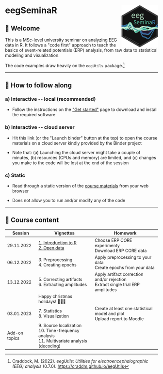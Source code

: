 # eegSeminaR <img src="man/figures/logo.png" align="right" width="120"/>

## 👋 Welcome

This is a MSc-level university seminar on analyzing EEG data in R. It follows a "code first" approach to teach the basics of event-related potentials (ERP) analysis, from raw data to statistical modeling and visualization.

The code examples draw heavily on the `eegUtils` package.[^readme-1]

------------------------------------------------------------------------

[^readme-1]: Craddock, M. (2022). *eegUtils: Utilities for electroencephalographic (EEG) analysis* (0.7.0). <https://craddm.github.io/eegUtils>

## 🤗️ How to follow along

### a) Interactive -- local (recommended)

-   Follow the instructions on the ["Get started"](https://alexenge.github.io/eegSeminaR/articles/eegSeminaR.html) page to download and install the required software

### b) Interactive -- cloud server

-   Hit this link (or the "Launch binder" button at the top) to open the course materials on a cloud server kindly provided by the Binder project

-   Note that: (a) Launching the cloud server might take a couple of minutes, (b) resources (CPUs and memory) are limited, and (c) changes you make to the code will be lost at the end of the session

### c) Static

-   Read through a static version of the [course materials](https://alexenge.github.io/eegSeminaR/articles/cm1-r-coding-basics.html) from your web browser

-   Does not allow you to run and/or modify any of the code

------------------------------------------------------------------------

## 🧭 Course content

| Session       | Vignettes                                                                                                                                                                              | Homework                                                                          |
|-----------|--------------------------|-------------------------------|
| 29.11.2022    | [1. Introduction to R](https://alexenge.github.io/eegSeminaR/articles/cm1-introduction-to-r.html)<br>[2. Open data](https://alexenge.github.io/eegSeminaR/articles/cm2-open-data.html) | Choose ERP CORE experimenty<br>Download ERP CORE data                             |
| 06.12.2022    | 3\. Preprocessing<br>4. Creating epochs                                                                                                                                                | Apply preprocessing to your data<br>Create epochs from your data                  |
| 13.12.2022    | 5\. Correcting artifacts<br>6. Extracting amplitudes                                                                                                                                   | Apply artifact correction and/or rejection<br>Extract single trial ERP amplitudes |
|               | Happy christmas holidays! 🎅🎁🎄                                                                                                                                                       |                                                                                   |
| 03.01.2023    | 7\. Statistics<br>8. Visualization                                                                                                                                                     | Create at least one statistical model and plot<br>Upload report to Moodle         |
| Add-on topics | 9\. Source localization<br>10. Time-frequency analysis<br>11. Multivariate analysis (decoding)                                                                                         |                                                                                   |
